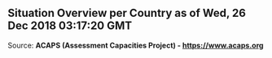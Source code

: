 ## Situation Overview per Country as of Wed, 26 Dec 2018 03:17:20 GMT

Source: **ACAPS (Assessment Capacities Project) - https://www.acaps.org**